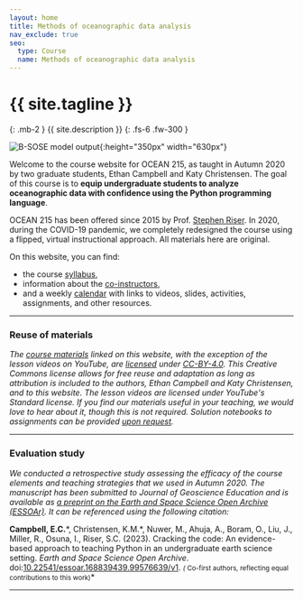 ```yaml
---
layout: home
title: Methods of oceanographic data analysis
nav_exclude: true
seo:
  type: Course
  name: Methods of oceanographic data analysis
---
```


# {{ site.tagline }}
{: .mb-2 }
{{ site.description }}
{: .fs-6 .fw-300 }

![B-SOSE model output](/OCEAN_215/assets/images/bsose_3d.jpeg){:height="350px" width="630px"}

Welcome to the course website for OCEAN 215, as taught in Autumn 2020 by two graduate students, Ethan Campbell and Katy Christensen. The goal of this course is to **equip undergraduate students to analyze oceanographic data with confidence using the Python programming language**.

OCEAN 215 has been offered since 2015 by Prof. [Stephen Riser](https://environment.uw.edu/faculty/stephen-riser/). In 2020, during the COVID-19 pandemic, we completely redesigned the course using a flipped, virtual instructional approach. All materials here are original.

On this website, you can find:

- the course [syllabus](about.md),
- information about the [co-instructors](staff.md),
- and a weekly [calendar](calendar.md) with links to videos, slides, activities, assignments, and other resources.

---

### Reuse of materials

*The [course materials](calendar.md) linked on this website, with the exception of the lesson videos on YouTube, are [licensed](https://github.com/ethan-campbell/OCEAN_215/blob/main/materials/LICENSE.md) under [CC-BY-4.0](https://creativecommons.org/licenses/by/4.0/). This Creative Commons license allows for free reuse and adaptation as long as attribution is included to the authors, Ethan Campbell and Katy Christensen, and to this website. The lesson videos are licensed under YouTube's Standard license. If you find our materials useful in your teaching, we would love to hear about it, though this is not required. Solution notebooks to assignments can be provided [upon request](mailto:ethancc@uw.edu).*

---

### Evaluation study

*We conducted a retrospective study assessing the efficacy of the course elements and teaching strategies that we used in Autumn 2020. The manuscript has been submitted to Journal of Geoscience Education and is available as [a preprint on the Earth and Space Science Open Archive (ESSOAr)](https://essopenarchive.org/doi/full/10.22541/essoar.168839439.99576639/v1). It can be referenced using the following citation:*

**Campbell, E.C.**\*, Christensen, K.M.\*, Nuwer, M., Ahuja, A., Boram, O., Liu, J., Miller, R., Osuna, I., Riser, S.C. (2023). Cracking the code: An evidence-based approach to teaching Python in an undergraduate earth science setting. *Earth and Space Science Open Archive*. doi:[10.22541/essoar.168839439.99576639/v1](https://essopenarchive.org/doi/full/10.22541/essoar.168839439.99576639/v1). *<small>(* Co-first authors, reflecting equal contributions to this work)</small>*

---